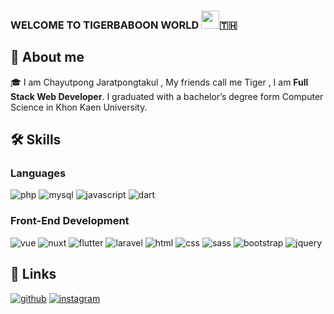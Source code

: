 ### WELCOME TO TIGERBABOON WORLD <img src="https://media.giphy.com/media/hvRJCLFzcasrR4ia7z/giphy.gif" width="29px" height="29px">🇹🇭

## 🚀 About me

🎓 I am Chayutpong Jaratpongtakul , My friends call me Tiger , I am **Full Stack Web Developer**. I graduated with a bachelor’s degree form Computer Science in Khon Kaen University.

## 🛠️ Skills

### Languages

![php](https://img.shields.io/badge/Php-777BB4?style=for-the-badge&logo=php&logoColor=FFFFFF)
![mysql](https://img.shields.io/badge/MySql-4479A1?style=for-the-badge&logo=mysql&logoColor=FFFFFF)
![javascript](https://img.shields.io/badge/JavaScript-323330?style=for-the-badge&logo=javascript&logoColor=F7DF1E)
![dart](https://img.shields.io/badge/Dart-28B6F6?style=for-the-badge&logo=dart&logoColor=white)

### Front-End Development

![vue](https://img.shields.io/badge/Vue-4FC08D?style=for-the-badge&logo=vue&logoColor=FFFFFF)
![nuxt](https://img.shields.io/badge/Nuxt-00DC82?style=for-the-badge&logo=nuxt&logoColor=FFFFFF)
![flutter](https://img.shields.io/badge/Flutter-02569B?style=for-the-badge&logo=flutter&logoColor=FFFFFF)
![laravel](https://img.shields.io/badge/Laravel-FF2D20?style=for-the-badge&logo=laravel&logoColor=FFFFFF)
![html](https://img.shields.io/badge/HTML5-E34F26?style=for-the-badge&logo=html5&logoColor=white)
![css](https://img.shields.io/badge/CSS3-1572B6?style=for-the-badge&logo=css3&logoColor=white)
![sass](https://img.shields.io/badge/SASS-CC6699?style=for-the-badge&logo=sass&logoColor=white)
![bootstrap](https://img.shields.io/badge/Bootstrap-563D7C?style=for-the-badge&logo=bootstrap&logoColor=white)
![jquery](https://img.shields.io/badge/jQuery-0769AD?style=for-the-badge&logo=jquery&logoColor=white)

## 🔗 Links

<!-- [![portfolio](https://img.shields.io/badge/Portfolio-5340ff?style=for-the-badge&logo=Google-chrome&logoColor=white)](https://tapajyoti-bose.vercel.app/) -->
<!-- [![linked-in](https://img.shields.io/badge/Linked_In-0077B5?style=for-the-badge&logo=LinkedIn&logoColor=white)](https://www.linkedin.com/in/tapajyoti-bose/) -->

[![github](https://img.shields.io/badge/GitHub-000000?style=for-the-badge&logo=GitHub&logoColor=white)](https://github.com/tigerbaboon)
[![instagram](https://img.shields.io/badge/Instagram-E4405F?style=for-the-badge&logo=instagram&logoColor=white)](https://www.instagram.com/tigerbaboon/)

<!--
**tigerbaboon/tigerbaboon** is a ✨ _special_ ✨ repository because its `README.md` (this file) appears on your GitHub profile.

Here are some ideas to get you started:

- 🔭 I’m currently working on ...
- 🌱 I’m currently learning ...
- 👯 I’m looking to collaborate on ...
- 🤔 I’m looking for help with ...
- 💬 Ask me about ...
- 📫 How to reach me: ...
- 😄 Pronouns: ...
- ⚡ Fun fact: ...
-->
